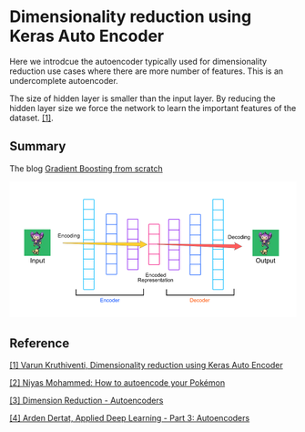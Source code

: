 
# Dimensionality reduction using Keras Auto Encoder

Here we introdcue the autoencoder typically used for dimensionality reduction use cases where there are more number of features. This is an undercomplete autoencoder.

The size of hidden layer is smaller than the input layer. By reducing the hidden layer size we force the network to learn the important features of the dataset. [[1]][Dimensionality reduction using Keras Auto Encoder].


   






## Summary

The blog [Gradient Boosting from scratch](https://medium.com/mlreview/gradient-boosting-from-scratch-1e317ae4587d) 

![autoencoder](images/autoencoder.png)














## Reference

[Dimensionality reduction using Keras Auto Encoder]: https://www.kaggle.com/saivarunk/dimensionality-reduction-using-keras-auto-encoder
[[1] Varun Kruthiventi, Dimensionality reduction using Keras Auto Encoder](https://www.kaggle.com/saivarunk/dimensionality-reduction-using-keras-auto-encoder)


[How to autoencode your Pokémon]: https://hackernoon.com/how-to-autoencode-your-pokémon-6b0f5c7b7d97
[[2] Niyas Mohammed: How to autoencode your Pokémon](https://hackernoon.com/how-to-autoencode-your-pokémon-6b0f5c7b7d97)


[Dimension Reduction - Autoencoders]: https://blog.paperspace.com/dimension-reduction-with-autoencoders/
[[3] Dimension Reduction - Autoencoders](https://blog.paperspace.com/dimension-reduction-with-autoencoders/)


[Applied Deep Learning - Part 3: Autoencoders]: https://towardsdatascience.com/applied-deep-learning-part-3-autoencoders-1c083af4d798
[[4] Arden Dertat, Applied Deep Learning - Part 3: Autoencoders](https://towardsdatascience.com/applied-deep-learning-part-3-autoencoders-1c083af4d798)

